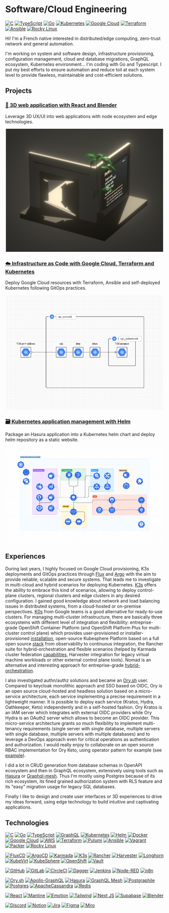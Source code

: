 # Software/Cloud Engineering

[![C](https://img.shields.io/badge/c-%2300599C.svg?style=for-the-badge&logo=c&logoColor=white)](https://www.gnu.org/software/gnu-c-manual/gnu-c-manual.html)
[![TypeScript](https://img.shields.io/badge/ts-%23007ACC.svg?style=for-the-badge&logo=typescript&logoColor=white)](https://www.typescriptlang.org/docs/)
[![Go](https://img.shields.io/badge/go-%2300ADD8.svg?style=for-the-badge&logo=go&logoColor=white)](https://go.dev/doc/)
[![Kubernetes](https://img.shields.io/badge/kubernetes-%23326ce5.svg?style=for-the-badge&logo=kubernetes&logoColor=white)](https://kubernetes.io/docs/home/)
[![Google Cloud](https://img.shields.io/badge/GCP-%234285F4.svg?style=for-the-badge&logo=google-cloud&logoColor=white)](https://cloud.google.com/docs?hl=fr)
[![Terraform](https://img.shields.io/badge/terraform-%235835CC.svg?style=for-the-badge&logo=terraform&logoColor=white)](https://developer.hashicorp.com/terraform)
[![Ansible](https://img.shields.io/badge/ansible-%23cc0607.svg?style=for-the-badge&logo=ansible&logoColor=white)](https://docs.ansible.com/)
[![Rocky Linux](https://img.shields.io/badge/RL-%2310B981?style=for-the-badge&logo=rockylinux&logoColor=white)](https://docs.rockylinux.org/)

Hi! I'm a French native interested in distributed/edge computing, zero-trust network and general automation.

I'm working on system and software design, infrastructure provisioning, configuration management, cloud and database migrations, GraphQL ecosystem, Kubernetes environment... I'm coding with Go and Typescript. I put my best efforts to ensure automation and reduce toil at each system level to provide flawless, maintainable and cost-efficient solutions.

## Projects

### [🌴 3D web application with React and Blender](https://github.com/gmarcha/vite-app)

Leverage 3D UX/UI into web applications with node ecosystem and edge technologies.

<p align="center">
	<a href="https://github.com/gmarcha/vite-app"><img src="https://raw.githubusercontent.com/gmarcha/vite-app/master/.github/assets/screenshot-230813024108.png" width="500"></a>
</p>

### [☁️ Infrastructure as Code with Google Cloud, Terraform and Kubernetes](https://github.com/gmarcha/landing-deploy)

Deploy Google Cloud resources with Terraform, Ansible and self-deployed Kubernetes following GitOps practices.

<p align="center">
	<a href="https://github.com/gmarcha/landing-deploy"><img src="https://raw.githubusercontent.com/gmarcha/landing-deploy/master/.github/assets/gcp-vm.png" width="500"></a>
</p>

### [🗃️ Kubernetes application management with Helm](https://github.com/gmarcha/hasura-chart)

Package an Hasura application into a Kubernetes helm chart and deploy helm repository as a static website.

<p align="center">
	<a href="https://github.com/gmarcha/hasura-chart"><img src="https://raw.githubusercontent.com/gmarcha/hasura-chart/master/.github/assets/kubernetes-resources.png" width="500"></a>
</p>

## Experiences

During last years, I highly focused on Google Cloud provisioning, K3s deployments and GitOps practices through [Flux](https://fluxcd.io/) and [Argo](https://argoproj.github.io/) with the aim to provide reliable, scalable and secure systems. That leads me to investigate in multi-cloud and hybrid scenarios for deploying Kubernetes. [K3s](https://k3s.io/) offers the ability to embrace this kind of scenarios, allowing to deploy control-plane clusters, regional clusters and edge clusters in any desired configuration. I gained good knowledge about network and load balancing issues in distributed systems, from a cloud-hosted or on-premise perspectives. [K0s](https://k0sproject.io/) from Google teams is a good alternative for ready-to-use clusters. For managing multi-cluster infrastructure, there are basically three ecosystems with different level of integration and flexibility: entreprise-grade OpenShift Container Platform (and OpenShift Platform Plus for multi-cluster control plane) which provides user-provisioned or installer-provisioned [installation](https://docs.okd.io/latest/installing/index.html), open-source Kubesphere Platform based on a full open source [stack](https://www.kubesphere.io/projects/) from observability to continuous integration, the Rancher suite for hybrid-orchestration and flexible scenarios (helped by Karmada cluster federation [capabilities](https://karmada.io/docs/tutorials/autoscaling-with-federatedhpa), Harvester integration for legacy virtual machine workloads or other external control plane tools). Nomad is an alternative and interesting approach for entreprise-grade [hybrid-orchestration](https://www.nomadproject.io/).

I also investigated authn/authz solutions and became an [Ory.sh](https://www.ory.sh/) user. Compared to keycloak monolithic approach and SSO based on OIDC, Ory is an open source cloud-hosted and headless solution based on a micro-service architecture, each service implementing a precise requirement in a lightweight manner. It is possible to deploy each service (Kratos, Hydra, Oathkeeper, Keto) independently and in a self-hosted fashion. Ory Kratos is an IAM server which integrates with external OIDC providers while Ory Hydra is an OAuth2 server which allows to become an OIDC provider. This micro-service architecture grants so much flexibility to implement multi-tenancy requirements (single server with single database, multiple servers with single database, multiple servers with multiple databases) and to leverage a DevOps approach even for critical operations as authentication and authorization. I would really enjoy to collaborate on an open source RBAC implementation for Ory Keto, using operator pattern for example (see [example](https://docs.mojaloop.io/business-operations-framework-docs/guide/SecurityBC.html)).

I did a lot in CRUD generation from database schemas in OpenAPI ecosystem and then in GraphQL ecosystem, extensively using tools such as [Hasura](https://hasura.io/) or [Graphql-mesh](https://the-guild.dev/graphql/mesh). Thus I'm mostly using Postgres because of its rich ecosystem, its fined grained authorization system with RLS feature and its "easy" migration usage for legacy SQL databases.

Finally I like to design and create user interfaces or 3D experiences to drive my ideas forward, using edge technology to build intuitive and captivating applications.

## Technologies

[![C](https://img.shields.io/badge/c-%2300599C.svg?style=for-the-badge&logo=c&logoColor=white)](https://www.gnu.org/software/gnu-c-manual/gnu-c-manual.html)
[![Go](https://img.shields.io/badge/go-%2300ADD8.svg?style=for-the-badge&logo=go&logoColor=white)](https://go.dev/doc/)
[![TypeScript](https://img.shields.io/badge/ts-%23007ACC.svg?style=for-the-badge&logo=typescript&logoColor=white)](https://www.typescriptlang.org/docs/)
[![GraphQL](https://img.shields.io/badge/-GraphQL-E10098?style=for-the-badge&logo=graphql&logoColor=white)](https://graphql.org/learn/)
[![Kubernetes](https://img.shields.io/badge/kubernetes-%23326ce5.svg?style=for-the-badge&logo=kubernetes&logoColor=white)](https://kubernetes.io/docs/home/)
[![Helm](https://img.shields.io/badge/helm-%23267a9e.svg?style=for-the-badge&logo=helm&logoColor=white)](https://helm.sh/docs/)
[![Docker](https://img.shields.io/badge/docker-%230db7ed.svg?style=for-the-badge&logo=docker&logoColor=white)](https://docs.docker.com/engine/reference/builder/)
[![Google Cloud](https://img.shields.io/badge/GCP-%234285F4.svg?style=for-the-badge&logo=google-cloud&logoColor=white)](https://cloud.google.com/docs?hl=fr)
[![AWS](https://img.shields.io/badge/AWS-%23FF9900.svg?style=for-the-badge&logo=amazon-aws&logoColor=white)](https://docs.aws.amazon.com/)
[![Terraform](https://img.shields.io/badge/terraform-%235835CC.svg?style=for-the-badge&logo=terraform&logoColor=white)](https://developer.hashicorp.com/terraform)
[![Pulumi](https://img.shields.io/badge/pulumi-%231A1918.svg?style=for-the-badge&logo=pulumi&logoColor=white)](https://www.pulumi.com/docs/)
[![Ansible](https://img.shields.io/badge/ansible-%23cc0607.svg?style=for-the-badge&logo=ansible&logoColor=white)](https://docs.ansible.com/)
[![Vagrant](https://img.shields.io/badge/vagrant-%231563FF.svg?style=for-the-badge&logo=vagrant&logoColor=white)](https://developer.hashicorp.com/vagrant/docs)
[![Packer](https://img.shields.io/badge/packer-%2301a8ef.svg?style=for-the-badge&logo=packer&logoColor=white)](https://developer.hashicorp.com/packer/docs)
[![Rocky Linux](https://img.shields.io/badge/RL-%2310B981?style=for-the-badge&logo=rockylinux&logoColor=white)](https://docs.rockylinux.org/)

[![FluxCD](https://img.shields.io/badge/FluxCD-%23316ce4.svg?style=for-the-badge&logo=kubernetes&logoColor=white)](https://fluxcd.io/flux/)
[![ArgoCD](https://img.shields.io/badge/ArgoCD-%23ff733e.svg?style=for-the-badge&logo=argo&logoColor=white)](https://argo-cd.readthedocs.io/en/stable/)
[![Karmada](https://img.shields.io/badge/karmada-%232665fe.svg?style=for-the-badge&logo=kubernetes&logoColor=white)](https://karmada.io/docs/)
[![K3s](https://img.shields.io/badge/k3s-%23323330.svg?style=for-the-badge&logo=k3s&logoColor=%23ffc71c)](https://docs.k3s.io/)
[![Rancher](https://img.shields.io/badge/rancher-%230075A8.svg?style=for-the-badge&logo=rancher&logoColor=white)](https://ranchermanager.docs.rancher.com/)
[![Harvester](https://img.shields.io/badge/harvester-%2300a384.svg?style=for-the-badge&logo=rancher&logoColor=white)](https://docs.harvesterhci.io/v1.1)
[![Longhorn](https://img.shields.io/badge/longhorn-%235f224b.svg?style=for-the-badge&logo=rancher&logoColor=white)](https://longhorn.io/docs/1.5.1/)
[![KubeVirt](https://img.shields.io/badge/kubevirt-%2300aab2.svg?style=for-the-badge&logo=kubernetes&logoColor=white)](https://kubevirt.io/user-guide/)
[![KubeSphere](https://img.shields.io/badge/kubesphere-%2351b484.svg?style=for-the-badge&logo=kubernetes&logoColor=white)](https://www.kubesphere.io/docs/v3.3/)
[![OpenShift](https://img.shields.io/badge/openshift-%23db212e.svg?style=for-the-badge&logo=redhatopenshift&logoColor=white)](https://docs.okd.io/latest/welcome/index.html)
[![Vault](https://img.shields.io/badge/vault-%23323330.svg?style=for-the-badge&logo=vault&logoColor=%23fed813)](https://developer.hashicorp.com/vault/docs)

[![GitHub](https://img.shields.io/badge/github_actions-%23121011.svg?style=for-the-badge&logo=github&logoColor=white)](https://docs.github.com/fr/actions)
[![GitLab](https://img.shields.io/badge/gitlab_CI-%23fc6e26.svg?style=for-the-badge&logo=gitlab&logoColor=white)](https://docs.gitlab.com/ee/ci/)
[![CircleCI](https://img.shields.io/badge/circle%20ci-%23343432.svg?style=for-the-badge&logo=circleci&logoColor=white)](https://circleci.com/docs/)
[![Dagger](https://img.shields.io/badge/dagger-%230e2b3d.svg?style=for-the-badge&logo=docker&logoColor=white)](https://docs.dagger.io/)
[![Jenkins](https://img.shields.io/badge/jenkins-%23335060.svg?style=for-the-badge&logo=jenkins&logoColor=white)](https://www.jenkins.io/doc/book/)
[![Node-RED](https://img.shields.io/badge/Node--RED-%238F0000.svg?style=for-the-badge&logo=node-red&logoColor=white)](https://nodered.org/docs/)
[![n8n](https://img.shields.io/badge/n8n-%23eb4b71.svg?style=for-the-badge)](https://docs.n8n.io/#)

[![Ory.sh](https://img.shields.io/badge/Ory-%235528ff.svg?style=for-the-badge&logo=sourcehut&logoColor=white)](https://www.ory.sh/docs/ecosystem/projects)
[![Apollo-GraphQL](https://img.shields.io/badge/-Apollo-311C87?style=for-the-badge&logo=apollo-graphql&logoColor=white)](https://www.apollographql.com/docs/)
[![Hasura](https://img.shields.io/badge/Hasura-%231eb5d4.svg?style=for-the-badge&logo=graphql&logoColor=white)](https://hasura.io/docs/latest/index/)
[![GraphQL Mesh](https://img.shields.io/badge/GraphQL--Mesh-%231A1918.svg?style=for-the-badge&logo=graphql&logoColor=white)](https://the-guild.dev/graphql/mesh/docs)
[![Postgraphile](https://img.shields.io/badge/postgraphile-%234ba8ff.svg?style=for-the-badge&logo=postgresql&logoColor=white)](https://www.graphile.org/postgraphile/introduction/)
[![Postgres](https://img.shields.io/badge/postgres-%23316192.svg?style=for-the-badge&logo=postgresql&logoColor=white)](https://www.postgresql.org/docs/current/index.html)
[![ApacheCassandra](https://img.shields.io/badge/cassandra-%231287B1.svg?style=for-the-badge&logo=apache-cassandra&logoColor=white)](https://cassandra.apache.org/doc/latest/)
[![Redis](https://img.shields.io/badge/redis-%23DD0031.svg?style=for-the-badge&logo=redis&logoColor=white)](https://redis.io/docs/)

[![React](https://img.shields.io/badge/react-%23323330.svg?style=for-the-badge&logo=react&logoColor=%2361DAFB)](https://react.dev/learn)
[![Mantine](https://img.shields.io/badge/mantine-%23349aef.svg?style=for-the-badge&logo=react&logoColor=white)](https://mantine.dev/pages/getting-started/)
[![Emotion](https://img.shields.io/badge/emotion-%23d26ac1.svg?style=for-the-badge&logo=jss&logoColor=white)](https://emotion.sh/docs/introduction)
[![Tailwind](https://img.shields.io/badge/tailwind-%2338B2AC.svg?style=for-the-badge&logo=tailwind-css&logoColor=white)](https://tailwindcss.com/docs/installation)
[![Next JS](https://img.shields.io/badge/Next-%231A1918.svg?style=for-the-badge&logo=next.js&logoColor=white)](https://nextjs.org/docs)
[![Supabase](https://img.shields.io/badge/Supabase-3ECF8E?style=for-the-badge&logo=supabase&logoColor=white)](https://supabase.com/docs)
[![Blender](https://img.shields.io/badge/blender-%23F5792A.svg?style=for-the-badge&logo=blender&logoColor=white)](https://docs.blender.org/manual/en/latest/)

[![Discord](https://img.shields.io/badge/Discord-%235865F2.svg?style=for-the-badge&logo=discord&logoColor=white)](https://discord.com/developers/docs/intro)
[![Notion](https://img.shields.io/badge/Notion-%23000000.svg?style=for-the-badge&logo=notion&logoColor=white)](https://developers.notion.com/)
[![Jira](https://img.shields.io/badge/jira-%230A0FFF.svg?style=for-the-badge&logo=jira&logoColor=white)](https://confluence.atlassian.com/jira)
[![Figma](https://img.shields.io/badge/figma-%23F24E1E.svg?style=for-the-badge&logo=figma&logoColor=white)](https://help.figma.com/hc/fr)
[![Miro](https://img.shields.io/badge/miro-%23050038.svg?style=for-the-badge&logo=miro&logoColor=%23ffd02e)](https://miro.com/templates/documentation/)
